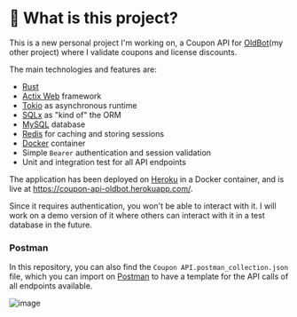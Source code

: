 # 🦀 What is this project?

This is a new personal project I'm working on, a Coupon API for [OldBot](http://oldbot.com.br/)(my other project) where I validate coupons and license discounts.

The main technologies and features are:

- [Rust](https://www.rust-lang.org/)
- [Actix Web](https://actix.rs/) framework
- [Tokio](https://tokio.rs/) as asynchronous runtime
- [SQLx](https://github.com/launchbadge/sqlx) as "kind of" the ORM
- [MySQL](https://www.mysql.com/) database
- [Redis](https://redis.com/) for caching and storing sessions
- [Docker](https://www.docker.com/) container
- Simple `Bearer` authentication and session validation
- Unit and integration test for all API endpoints

The application has been deployed on [Heroku](https://www.heroku.com/) in a Docker container, and is live at https://coupon-api-oldbot.herokuapp.com/.

Since it requires authentication, you won't be able to interact with it. I will work on a demo version of it where others can interact with it in a test database in the future.

### Postman

In this repository, you can also find the `Coupon API.postman_collection.json` file, which you can import on [Postman](https://www.postman.com/) to have a template for the API calls of all endpoints available.

![image](https://user-images.githubusercontent.com/20379136/210445392-84c0332e-c094-4a28-89d2-9f9e1822e85e.png)

